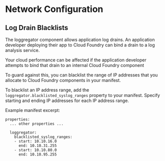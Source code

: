 # Network Configuration

## Log Drain Blacklists

The loggregator component allows application log drains.
An application developer deploying their app to Cloud Foundry can bind a drain
to a log analysis service.

Your cloud performance can be affected if the application developer attempts to bind that drain to an internal Cloud Foundry component

To guard against this, you can blacklist the range of IP addresses that you allocate to Cloud Foundry components in your manifest.

To blacklist an IP address range, add the `loggregator.blacklisted_syslog_ranges` property to your manifest.
Specify starting and ending IP addresses for each IP address range.

Example manifest excerpt:

```
properties:
  ... other properties ...

  loggregator:
    blacklisted_syslog_ranges:
    - start: 10.10.16.0
      end: 10.10.31.255
    - start: 10.10.80.0
      end: 10.10.95.255
```

